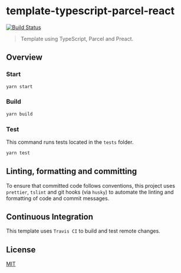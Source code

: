 # template-typescript-parcel-react

[![Build Status](https://travis-ci.com/metonym/template-typescript-parcel-preact.svg?token=WM4sWTyTsYsN8hUSbhzn&branch=master)](https://travis-ci.com/metonym/template-typescript-parcel-preact)

> Template using TypeScript, Parcel and Preact.

## Overview

### Start

```bash
yarn start
```

### Build

```bash
yarn build
```

### Test

This command runs tests located in the `tests` folder.

```bash
yarn test
```

## Linting, formatting and committing

To ensure that committed code follows conventions, this project uses `prettier`, `tslint` and git hooks (via `husky`) to automate the linting and formatting of code and commit messages.

## Continuous Integration

This template uses `Travis CI` to build and test remote changes.

## License

[MIT](LICENSE)
